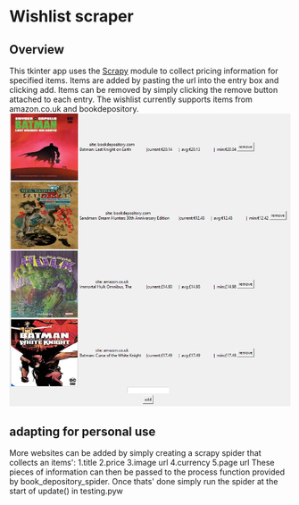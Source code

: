 # Wishlist scraper

## Overview
This tkinter app uses the [Scrapy](https://scrapy.org/) module to collect pricing information for specified items.
Items are added by pasting the url into the entry box and clicking add.
Items can be removed by simply clicking the remove button attached to each entry.
The wishlist currently supports items from amazon.co.uk and bookdepository.
![image](wishlist.PNG)
## adapting for personal use
More websites can be added by simply creating a scrapy spider that collects an items':
1.title
2.price
3.image url
4.currency
5.page url
These pieces of information can then be passed to the process function provided by book_depository_spider.
Once thats' done simply run the spider at the start of update() in testing.pyw
